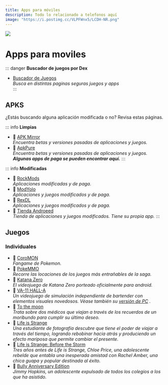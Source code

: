 ```yaml
---
title: Apps para móviles
description: Todo lo relacionado a telefonos aquí
image: "https://i.postimg.cc/VLPFWnx5/LCDH-NR.png"
---
```

![](https://i.postimg.cc/X7KvgDMH/Movil-down.png)      
# Apps para moviles

::: danger **Buscador de juegos por Dex**
- [Buscador de Juegos](https://cse.google.com/cse?cx=660831ba151944e87)     
*Busca en distintas paginas seguras juegos y apps*    
:::

## APKS

¿Estás buscando alguna aplicación modificada o no? Revisa estas páginas.

::: info **Limpias**
- 🍩 [   APK Mirror](https://www.apkmirror.com/)      
  *Encuentra betas y versiones pasadas de aplicaciones y juegos.*
- 🍩 [   ApkPure](https://m.apkpure.com/es/)      
  *Encuentra betas y versiones pasadas de aplicaciones y juegos. **Algunas apps de paga se pueden encontrar aquí.***
:::

::: info **Modificadas**
- 🍩 [   RockMods](https://www.rockmods.net/)      
  *Aplicaciones modificadas y de paga.*
- 🍩 [   ModYolo](https://modyolo.com/)      
  *Aplicaciones y juegos modificados y de paga.*
- 🍩 [   RexDL](https://rexdl.com/)      
  *Aplicaciones y juegos modificados y de paga.*
- 🍩 [   Tienda Androeed](https://androeed.es/)      
  *Tienda de aplicaciones y juegos modificados. Tiene su propia app.*
:::

## Juegos

### **Individuales**

- 🍩 [   CoroMON](https://www.mediafire.com/file/90p5cp63qi4u6yg/Coromon.apk/file)      
  *Fangame de Pokemon.*
- 🍩 [   PokeMMO](https://pokemmo.com/es/downloads/)      
  *Recorre las locaciones de los juegos más entrañables de la saga.*
- 🍩 [   Katana Zero](https://androeed.store/files/katana-zero-netflix.html)      
  *El videojuego de Katana Zero porteado oficialmente para android.*
- 🍩 [   VA-11 HALL-A](https://www.mediafire.com/download/m0h0pmmolh5iun4)      
  *Un videojuego de simulación independiente de bartender con elementos visuales novedosos. Véase también su [versión de PC](https://lcdh.tech/escritorio/e-juegos/#individuales)      .*
- 🍩 [   To the moon](https://www.mediafire.com/file/3lit8u9uw1278yl/To_the_moon.zip/file)      
  *Trata sobre dos médicos que viajan a través de los recuerdos de un moribundo para cumplir su último deseo.*
- 🍩 [   Life is Strange](https://www.mediafire.com/file/b4eha3bnbb2m1xm/Life_Is_Strange_%28Android_Full%29.zip/file)      
  *Una estudiante de fotografía descubre que tiene el poder de viajar a través del tiempo, logrando rebobinar hacia atrás y produciendo un efecto mariposa que permite cambiar el presente.*
- 🍩 [   Life is Strange: Before the Storm](https://www.mediafire.com/file/g3xpy66t2bl8n4j/Life_Is_Strange_Before_The_Storm_%28Android_Full%29.zip/file)      
  *Tres años antes de Life is Strange, Chloe Price, una adolescente rebelde que entabla una inesperada amistad con Rachel Amber, una chica guapa y popular destinada al éxito.*
- 🍩 [   Bully Anniversary Edition](https://www.mediafire.com/file/0j2hmyq7hgb2uqn/Bully_Anniversary_Edition_2022.zip/file)      
  *Jimmy Hopkins, un adolescente expulsado de todos los colegios a los que ha asistido.*
